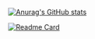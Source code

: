 
[![Anurag's GitHub stats](https://github-readme-stats.vercel.app/api?username=Tiago-Patricio&theme=graywhite)](https://github.com/anuraghazra/github-readme-stats)


[![Readme Card](https://github-readme-stats.vercel.app/api/pin/?username=Tiago-Patricio&repo=medical-management&theme=graywhite)](https://github.com/anuraghazra/github-readme-stats)





